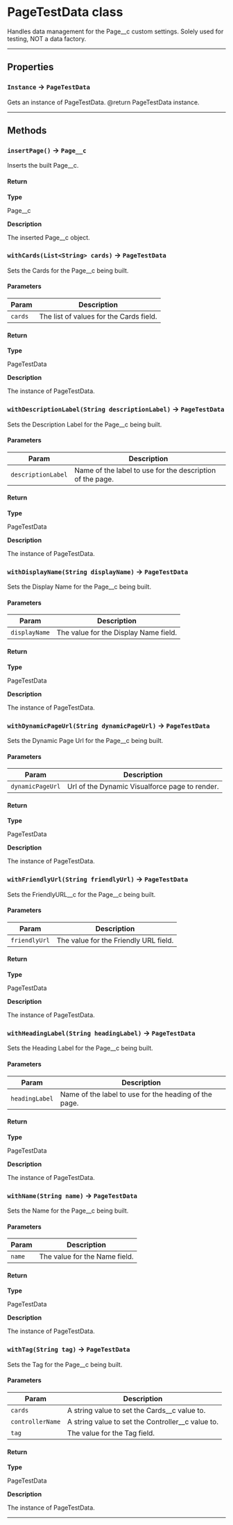 # PageTestData class

Handles data management for the Page__c custom settings. Solely used for testing, NOT a data factory.

---
## Properties

### `Instance` → `PageTestData`

Gets an instance of PageTestData. @return PageTestData instance.

---
## Methods
### `insertPage()` → `Page__c`

Inserts the built Page__c.

#### Return

**Type**

Page__c

**Description**

The inserted Page__c object.

### `withCards(List<String> cards)` → `PageTestData`

Sets the Cards for the Page__c being built.

#### Parameters
|Param|Description|
|-----|-----------|
|`cards` |  The list of values for the Cards field. |

#### Return

**Type**

PageTestData

**Description**

The instance of PageTestData.

### `withDescriptionLabel(String descriptionLabel)` → `PageTestData`

Sets the Description Label for the Page__c being built.

#### Parameters
|Param|Description|
|-----|-----------|
|`descriptionLabel` |  Name of the label to use for the description of the page. |

#### Return

**Type**

PageTestData

**Description**

The instance of PageTestData.

### `withDisplayName(String displayName)` → `PageTestData`

Sets the Display Name for the Page__c being built.

#### Parameters
|Param|Description|
|-----|-----------|
|`displayName` |  The value for the Display Name field. |

#### Return

**Type**

PageTestData

**Description**

The instance of PageTestData.

### `withDynamicPageUrl(String dynamicPageUrl)` → `PageTestData`

Sets the Dynamic Page Url for the Page__c being built.

#### Parameters
|Param|Description|
|-----|-----------|
|`dynamicPageUrl` |  Url of the Dynamic Visualforce page to render. |

#### Return

**Type**

PageTestData

**Description**

The instance of PageTestData.

### `withFriendlyUrl(String friendlyUrl)` → `PageTestData`

Sets the FriendlyURL__c for the Page__c being built.

#### Parameters
|Param|Description|
|-----|-----------|
|`friendlyUrl` |  The value for the Friendly URL field. |

#### Return

**Type**

PageTestData

**Description**

The instance of PageTestData.

### `withHeadingLabel(String headingLabel)` → `PageTestData`

Sets the Heading Label for the Page__c being built.

#### Parameters
|Param|Description|
|-----|-----------|
|`headingLabel` |  Name of the label to use for the heading of the page. |

#### Return

**Type**

PageTestData

**Description**

The instance of PageTestData.

### `withName(String name)` → `PageTestData`

Sets the Name for the Page__c being built.

#### Parameters
|Param|Description|
|-----|-----------|
|`name` |  The value for the Name field. |

#### Return

**Type**

PageTestData

**Description**

The instance of PageTestData.

### `withTag(String tag)` → `PageTestData`

Sets the Tag for the Page__c being built.

#### Parameters
|Param|Description|
|-----|-----------|
|`cards` |  A string value to set the Cards__c value to. |
|`controllerName` |  A string value to set the Controller__c value to. |
|`tag` |  The value for the Tag field. |

#### Return

**Type**

PageTestData

**Description**

The instance of PageTestData.

---
